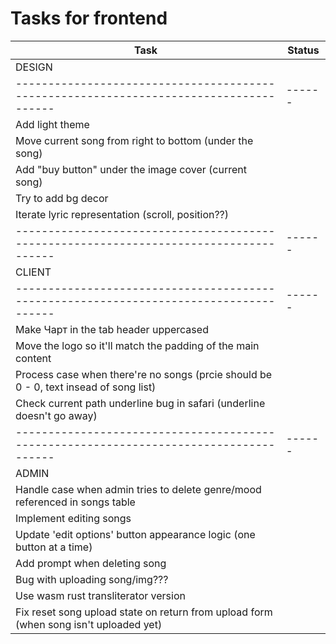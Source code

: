 # Tasks for frontend

| Task                                                                                   | Status |
| -------------------------------------------------------------------------------------- | ------ |
| DESIGN                                                                                 |        |
| -------------------------------------------------------------------------------------- | ------ |
| Add light theme                                                                        |        |
| Move current song from right to bottom (under the song)                                |        |
| Add "buy button" under the image cover (current song)                                  |        |
| Try to add bg decor                                                                    |        |
| Iterate lyric representation (scroll, position??)                                      |        |
| -------------------------------------------------------------------------------------- | ------ |
| CLIENT                                                                                 |        |
| -------------------------------------------------------------------------------------- | ------ |
| Make Чарт in the tab header uppercased                                                 |        |
| Move the logo so it'll match the padding of the main content                           |        |
| Process case when there're no songs (prcie should be 0 - 0, text insead of song list)  |        |
| Check current path underline bug in safari (underline doesn't go away)                 |        |
| -------------------------------------------------------------------------------------- | ------ |
| ADMIN                                                                                  |        |
| Handle case when admin tries to delete genre/mood referenced in songs table            |        |
| Implement editing songs                                                                |        |
| Update 'edit options' button appearance logic (one button at a time)                   |        |
| Add prompt when deleting song                                                          |        |
| Bug with uploading song/img???                                                         |        |
| Use wasm rust transliterator version                                                   |        |
| Fix reset song upload state on return from upload form (when song isn't uploaded yet)  |        |
